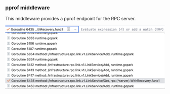 ### pprof middleware

This middleware provides a pprof endpoint for the RPC server.

![pprof](pprof.png)
